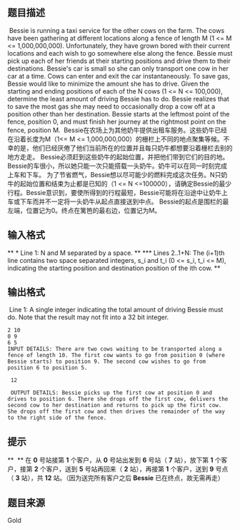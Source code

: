 


## 题目描述
 Bessie is running a taxi service for the other cows on the farm. The cows have been gathering at different locations along a fence of length M (1 <= M <= 1,000,000,000). Unfortunately, they have grown bored with their current locations and each wish to go somewhere else along the fence. Bessie must pick up each of her friends at their starting positions and drive them to their destinations. Bessie's car is small so she can only transport one cow in her car at a time. Cows can enter and exit the car instantaneously. To save gas, Bessie would like to minimize the amount she has to drive. Given the starting and ending positions of each of the N cows (1 <= N <= 100,000), determine the least amount of driving Bessie has to do. Bessie realizes that to save the most gas she may need to occasionally drop a cow off at a position other than her destination. Bessie starts at the leftmost point of the fence, position 0, and must finish her journey at the rightmost point on the fence, position M. 
Bessie在农场上为其他奶牛提供出租车服务。这些奶牛已经在沿着长度为M（1<= M <= 1,000,000,000）的栅栏上不同的地点聚集等候。不幸的是，他们已经厌倦了他们当前所在的位置并且每只奶牛都想要沿着栅栏去别的地方走走。 Bessie必须赶到这些奶牛的起始位置，并把他们带到它们的目的地。Bessie的车很小，所以她只能一次只能搭载一头奶牛。奶牛可以在同一时刻完成上车和下车。
为了节省燃气，Bessie想以尽可能少的燃料完成这次任务。N只奶牛的起始位置和结束为止都是已知的（1 <= N <=100000），请确定Bessie的最少行程。Bessie意识到，要使所得到的行程最短，Bessie可能将在沿途中让奶牛上车或下车而并不一定将一头奶牛从起点直接送到中点。
Bessie的起点是围栏的最左端，位置记为0。终点在篱笆的最右边，位置记为M。
## 输入格式
** * Line 1: N and M separated by a space. ** 
*** Lines 2..1+N: The (i+1)th line contains two space separated integers, s_i and t_i (0 <= s_i, t_i <= M), indicating the starting position and destination position of the ith cow. ** 
## 输出格式
 Line 1: A single integer indicating the total amount of driving Bessie must do. Note that the result may not fit into a 32 bit integer. 

```input1
2 10
0 9
6 5
INPUT DETAILS: There are two cows waiting to be transported along a fence of length 10. The first cow wants to go from position 0 (where Bessie starts) to position 9. The second cow wishes to go from position 6 to position 5.

```
```output1
 12

 OUTPUT DETAILS: Bessie picks up the first cow at position 0 and drives to position 6. There she drops off the first cow, delivers the second cow to her destination and returns to pick up the first cow. She drops off the first cow and then drives the remainder of the way to the right side of the fence. 
```

## 提示
**  ** 在 **0** 号站接第 **1** 个客户，从 **0** 号站出发到 **6** 号站（ **7** 站），放下第 **1** 个客户，接第 **2** 个客户，送到 **5** 号站再回来（ **2** 站），再接第 **1** 个客户，送到 **9** 号点（ **3** 站），共 **12** 站。（因为送完所有客户之后 **Bessie** 已在终点，故无需再走）
## 题目来源
Gold


